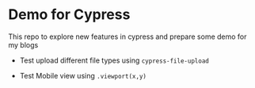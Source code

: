 # Demo for Cypress

This repo to explore new features in cypress and prepare some demo for my blogs

- Test upload different file types using `cypress-file-upload`

- Test Mobile view using `.viewport(x,y)`
